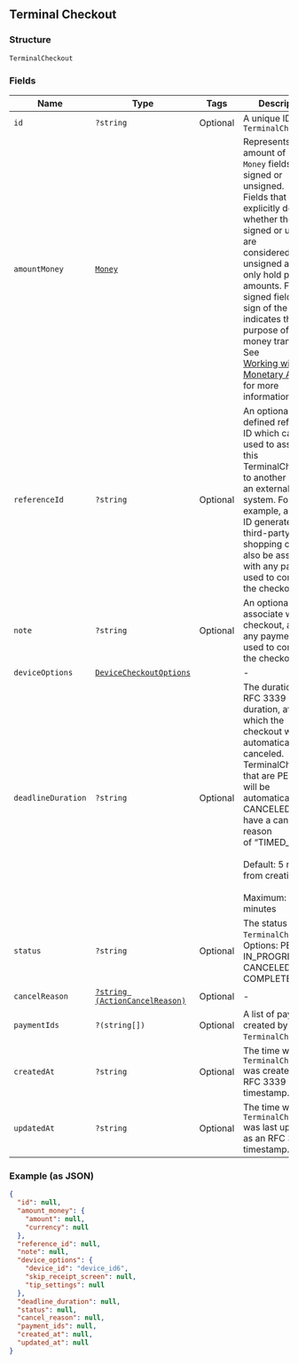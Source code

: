 ## Terminal Checkout

### Structure

`TerminalCheckout`

### Fields

| Name | Type | Tags | Description |
|  --- | --- | --- | --- |
| `id` | `?string` | Optional | A unique ID for this `TerminalCheckout` |
| `amountMoney` | [`Money`](/doc/models/money.md) |  | Represents an amount of money. `Money` fields can be signed or unsigned.<br>Fields that do not explicitly define whether they are signed or unsigned are<br>considered unsigned and can only hold positive amounts. For signed fields, the<br>sign of the value indicates the purpose of the money transfer. See<br>[Working with Monetary Amounts](https://developer.squareup.com/docs/build-basics/working-with-monetary-amounts)<br>for more information. |
| `referenceId` | `?string` | Optional | An optional user-defined reference ID which can be used to associate<br>this TerminalCheckout to another entity in an external system. For example, an order<br>ID generated by a third-party shopping cart. Will also be associated with any payments<br>used to complete the checkout. |
| `note` | `?string` | Optional | An optional note to associate with the checkout, as well any payments used to complete the checkout. |
| `deviceOptions` | [`DeviceCheckoutOptions`](/doc/models/device-checkout-options.md) |  | -  |
| `deadlineDuration` | `?string` | Optional | The duration as an RFC 3339 duration, after which the checkout will be automatically canceled.<br>TerminalCheckouts that are PENDING will be automatically CANCELED and have a cancellation reason<br>of “TIMED\_OUT”.<br><br>Default: 5 minutes from creation<br><br>Maximum: 5 minutes |
| `status` | `?string` | Optional | The status of the `TerminalCheckout`.<br>Options: PENDING, IN\_PROGRESS, CANCELED, COMPLETED |
| `cancelReason` | [`?string (ActionCancelReason)`](/doc/models/action-cancel-reason.md) | Optional | -  |
| `paymentIds` | `?(string[])` | Optional | A list of payments created by this `TerminalCheckout`. |
| `createdAt` | `?string` | Optional | The time when the `TerminalCheckout` was created as an RFC 3339 timestamp. |
| `updatedAt` | `?string` | Optional | The time when the `TerminalCheckout` was last updated as an RFC 3339 timestamp. |

### Example (as JSON)

```json
{
  "id": null,
  "amount_money": {
    "amount": null,
    "currency": null
  },
  "reference_id": null,
  "note": null,
  "device_options": {
    "device_id": "device_id6",
    "skip_receipt_screen": null,
    "tip_settings": null
  },
  "deadline_duration": null,
  "status": null,
  "cancel_reason": null,
  "payment_ids": null,
  "created_at": null,
  "updated_at": null
}
```

